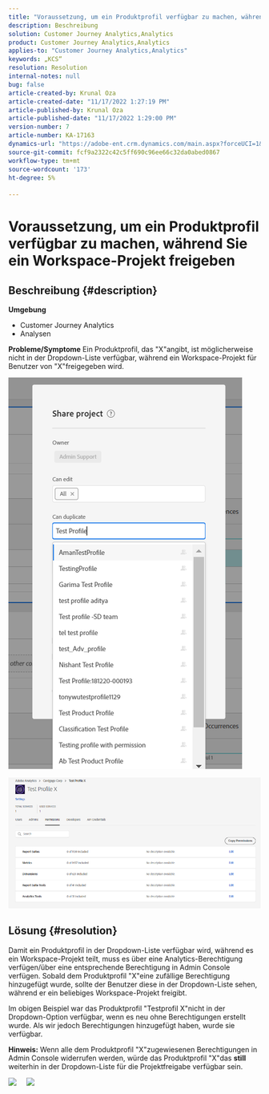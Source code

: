 ```yaml
---
title: "Voraussetzung, um ein Produktprofil verfügbar zu machen, während Sie ein Workspace-Projekt freigeben"
description: Beschreibung
solution: Customer Journey Analytics,Analytics
product: Customer Journey Analytics,Analytics
applies-to: "Customer Journey Analytics,Analytics"
keywords: „KCS“
resolution: Resolution
internal-notes: null
bug: false
article-created-by: Krunal Oza
article-created-date: "11/17/2022 1:27:19 PM"
article-published-by: Krunal Oza
article-published-date: "11/17/2022 1:29:00 PM"
version-number: 7
article-number: KA-17163
dynamics-url: "https://adobe-ent.crm.dynamics.com/main.aspx?forceUCI=1&pagetype=entityrecord&etn=knowledgearticle&id=7b352f8e-7b66-ed11-9561-6045bd006149"
source-git-commit: fcf9a2322c42c5ff690c96ee66c32da0abed0867
workflow-type: tm+mt
source-wordcount: '173'
ht-degree: 5%

---
```


# Voraussetzung, um ein Produktprofil verfügbar zu machen, während Sie ein Workspace-Projekt freigeben

## Beschreibung {#description}

<b>Umgebung</b>
- Customer Journey Analytics
- Analysen



<b>Probleme/Symptome</b>
Ein Produktprofil, das &quot;X&quot;angibt, ist möglicherweise nicht in der Dropdown-Liste verfügbar, während ein Workspace-Projekt für Benutzer von &quot;X&quot;freigegeben wird.



![](assets/___7c352f8e-7b66-ed11-9561-6045bd006149___.png)

![](assets/___7e352f8e-7b66-ed11-9561-6045bd006149___.png)


## Lösung {#resolution}


Damit ein Produktprofil in der Dropdown-Liste verfügbar wird, während es ein Workspace-Projekt teilt, muss es über eine Analytics-Berechtigung verfügen/über eine entsprechende Berechtigung in Admin Console verfügen. Sobald dem Produktprofil &quot;X&quot;eine zufällige Berechtigung hinzugefügt wurde, sollte der Benutzer diese in der Dropdown-Liste sehen, während er ein beliebiges Workspace-Projekt freigibt.

Im obigen Beispiel war das Produktprofil &quot;Testprofil X&quot;nicht in der Dropdown-Option verfügbar, wenn es neu ohne Berechtigungen erstellt wurde. Als wir jedoch Berechtigungen hinzugefügt haben, wurde sie verfügbar.

<b>Hinweis:</b> Wenn alle dem Produktprofil &quot;X&quot;zugewiesenen Berechtigungen in Admin Console widerrufen werden, würde das Produktprofil &quot;X&quot;das <b>still </b>weiterhin in der Dropdown-Liste für die Projektfreigabe verfügbar sein.

![](assets/30693c56-ceef-eb11-bacb-0022480a5901.png)     ![](assets/c4b23919-ceef-eb11-bacb-0022480a5901.png)
